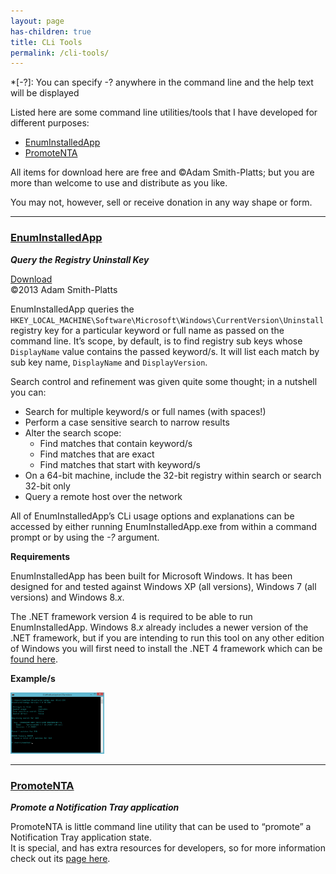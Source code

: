 ```yaml
---
layout: page
has-children: true
title: CLi Tools
permalink: /cli-tools/
---
```


*[-?]: You can specify -? anywhere in the command line and the help text will be displayed

Listed here are some command line utilities/tools that I have developed for different purposes:

- [EnumInstalledApp](#EnumInstalledApp)
- [PromoteNTA](#PromoteNTA)

All items for download here are free and ©Adam Smith-Platts; but you are more than welcome to use and distribute as you like.

You may not, however, sell or receive donation in any way shape or form.

<a name="EnumInstalledApp"></a>

---

### [EnumInstalledApp](enuminstalledapp/)

***Query the Registry Uninstall Key***

[Download](/assets/releases/EnumInstalledApp.zip) <br />
©2013 Adam Smith-Platts

EnumInstalledApp queries the `HKEY_LOCAL_MACHINE\Software\Microsoft\Windows\CurrentVersion\Uninstall` registry key for a particular keyword or full name as passed on the command line. It’s scope, by default, is to find registry sub keys whose `DisplayName` value contains the passed keyword/s. It will list each match by sub key name, `DisplayName` and `DisplayVersion`.

Search control and refinement was given quite some thought; in a nutshell you can:

- Search for multiple keyword/s or full names (with spaces!)
- Perform a case sensitive search to narrow results
- Alter the search scope:
  - Find matches that contain keyword/s
  - Find matches that are exact
  - Find matches that start with keyword/s
- On a 64-bit machine, include the 32-bit registry within search or search 32-bit only
- Query a remote host over the network

All of EnumInstalledApp’s CLi usage options and explanations can be accessed by either running EnumInstalledApp.exe from within a command prompt or by using the *-?* argument.

**Requirements**

EnumInstalledApp has been built for Microsoft Windows. It has been designed for and tested against Windows XP (all versions), Windows 7 (all versions) and Windows 8.*x*.

The .NET framework version 4 is required to be able to run EnumInstalledApp. Windows 8.*x* already includes a newer version of the .NET framework, but if you are intending to run this tool on any other edition of Windows you will first need to install the .NET 4 framework which can be [found here](http://www.microsoft.com/en-us/download/details.aspx?id=17851 "Microsoft .NET Framework 4 (Web Installer").

**Example/s**

<div class="showcase">
    <a href="/assets/images/enuminstalledapp/enuminstalledapp_example.jpg"><img src="/assets/images/enuminstalledapp/enuminstalledapp_example.jpg" alt="EnumInstalledApp in Action!" width="150" /></a>
</div>

<a name="PromoteNTA"></a>

---

### [PromoteNTA](promotenta/)

***Promote a Notification Tray application***

PromoteNTA is little command line utility that can be used to “promote” a Notification Tray application state. <br />
It is special, and has extra resources for developers, so for more information check out its [page here](./promotenta/).
